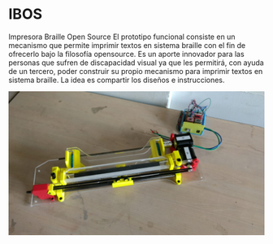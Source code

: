 # IBOS
Impresora Braille Open Source
El prototipo funcional consiste en un mecanismo que permite imprimir textos en sistema braille con el fin de ofrecerlo bajo la filosofía opensource.
Es un aporte innovador para las personas que sufren de discapacidad visual ya que les permitirá, con ayuda de un tercero, poder construir su propio mecanismo para imprimir textos en sistema braille. La idea es compartir los diseños e instrucciones.

![alt text](https://github.com/ADSu10/IBOS/blob/master/Fotos%20y%20Videos/IBOS.jpg)

